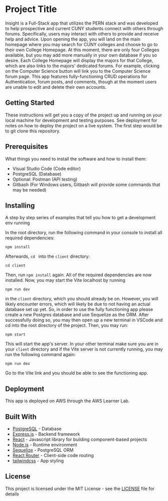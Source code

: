 # Project Title

  Insight is a Full-Stack app that utilizes the PERN stack and was developed to help prospective and current CUNY students connect with others through forums. Specifically, users may interact with others to provide and receive help and advice. 
  Upon opening the app, you will land on the main homepage where you may search for CUNY colleges and choose to go to their own College Homepage. At this moment, there are only four Colleges available, but you may add more manually in your own database if you so desire. Each College Homepage will display the majors for that College, which are also links to the majors' dedicated forums. For example, clicking on the Computer Science button will link you to the Computer Science forum page. 
  This app features fully-functioning CRUD operations for Authentication, forum posts, and comments, though at the moment users are unable to edit and delete their own accounts.
  
## Getting Started

These instructions will get you a copy of the project up and running on your local machine for development and testing purposes. See deployment for notes on how to deploy the project on a live system. The first step would be to git clone this repository.

## Prerequisites

What things you need to install the software and how to install them:

- Visual Studio Code (Code editor)
- PostgreSQL (Database)
- Optional: Postman (API testing)
- Gitbash (For Windows users, Gitbash will provide some commands that may be needed)

## Installing

A step by step series of examples that tell you how to get a development env running

In the root directory, run the following command in your console to install all required dependencies:

```
npm install
```
Afterwards, `cd ` into the `client` directory:
```
cd client
```
Then, run `npm install` again. All of the required dependencies are now installed.
Now, you may start the Vite localhost by running 
```
npm run dev
```
in the `client` directory, which you should already be on. However, you will likely encounter errors, which will
likely be due to not having an actual database set up yet. So, in order to use the fully functioning app please create a new 
Postgres database and use Sequelize as the ORM. After successfully doing so, you may then open up a new terminal in
VSCode and cd into the root directory of the project. Then, you may run:
```
npm start
```
This will start the app's server. In your other terminal make sure you are in your `client` directory and if the Vite server
is not currently running, you may run the following command again:
```
npm run dev
```
Go to the Vite link and you should be able to see the functioning app.

## Deployment

This app is deployed on AWS through the AWS Learner Lab.

## Built With

* [PostgreSQL](https://www.postgresql.org/) - Database
* [Express.js](https://expressjs.com/) - Backend framework
* [React](https://react.dev/) - Javascript library for building component-based projects
* [Node.js](https://nodejs.org/en) - Runtime environment
* [Sequelize](https://sequelize.org/) - PostgreSQL ORM
* [React Router](https://reactrouter.com/en/main) - Client-side code routing
* [tailwindcss](https://tailwindcss.com/) - App styling

## License

This project is licensed under the MIT License - see the [LICENSE](LICENSE) file for details
